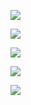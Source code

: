 <p><img src="https://github.com/shamimcse1/-Human-Resource-Management-Laravel-/blob/main/Screenshot_4.png"</p>
<p><img src="https://github.com/shamimcse1/-Human-Resource-Management-Laravel-/blob/main/hrm1.png"</p>
<p><img src="https://github.com/shamimcse1/-Human-Resource-Management-Laravel-/blob/main/hrm2.png"</p>
<p><img src="https://github.com/shamimcse1/-Human-Resource-Management-Laravel-/blob/main/hrm3.png"</p>
<p><img src="https://github.com/shamimcse1/-Human-Resource-Management-Laravel-/blob/main/hrm4.png"</p>
    


